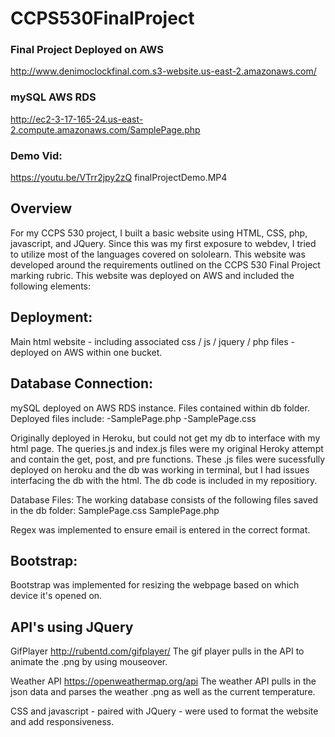 # CCPS530FinalProject
### Final Project Deployed on AWS
http://www.denimoclockfinal.com.s3-website.us-east-2.amazonaws.com/

### mySQL AWS RDS
http://ec2-3-17-165-24.us-east-2.compute.amazonaws.com/SamplePage.php
### Demo Vid:
https://youtu.be/VTrr2jpy2zQ
finalProjectDemo.MP4
## Overview
For my CCPS 530 project, I built a basic website using HTML, CSS, php, javascript, and JQuery. Since this was my first exposure to webdev, I tried to utilize most of the languages covered on sololearn. This website was developed around the requirements outlined on the CCPS 530 Final Project marking rubric. This website was deployed on AWS and included the following elements:

## Deployment: 
Main html website - including associated css / js / jquery / php files - deployed on AWS within one bucket.

## Database Connection:
mySQL deployed on AWS RDS instance. Files contained within db folder. Deployed files include:
-SamplePage.php
-SamplePage.css

Originally deployed in Heroku, but could not get my db to interface with my html page. The queries.js and index.js files were my original Heroky attempt and contain the get, post, and pre functions. These .js files were sucessfully deployed on heroku and the db was working in terminal, but I had issues interfacing the db with the html. The db code is included in my repositiory. 

Database Files:
The working database consists of the following files saved in the db folder:
SamplePage.css
SamplePage.php

Regex was implemented to ensure email is entered in the correct format. 

## Bootstrap:
Bootstrap was implemented for resizing the webpage based on which device it's opened on.

## API's using JQuery
GifPlayer
http://rubentd.com/gifplayer/
The gif player pulls in the API to animate the .png by using mouseover. 

Weather API
https://openweathermap.org/api
The weather API pulls in the json data and parses the weather .png as well as the current temperature. 

CSS and javascript - paired with JQuery - were used to format the website and add responsiveness.
